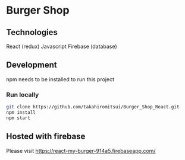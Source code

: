 # Burger Shop

## Technologies
React (redux)
Javascript
Firebase (database)

## Development

npm needs to be installed to run this project

### Run locally

```zsh
git clone https://github.com/takahiromitsui/Burger_Shop_React.git
npm install
npm start
```

## Hosted with firebase
Please visit
https://react-my-burger-914a5.firebaseapp.com/
